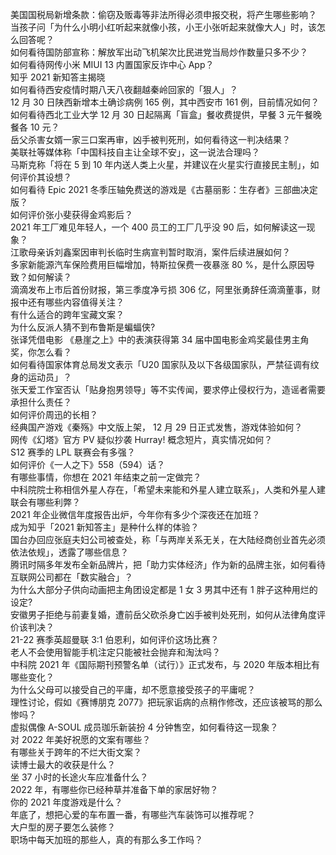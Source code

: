 美国国税局新增条款：偷窃及贩毒等非法所得必须申报交税，将产生哪些影响？  
当孩子问「为什么小明小红听起来就像小孩，小王小张听起来就像大人」时，该怎么回答呢？  
如何看待国防部宣称：解放军出动飞机架次比民进党当局炒作数量只多不少？  
如何看待网传小米 MIUI 13 内置国家反诈中心 App？  
知乎 2021 新知答主揭晓  
如何看待西安疫情时期八天八夜翻越秦岭回家的「狠人」？  
12 月 30 日陕西新增本土确诊病例 165 例，其中西安市 161 例，目前情况如何？  
如何看待西北工业大学 12 月 30 日起隔离「盲盒」餐收费提供，早餐 3 元午餐晚餐各 10 元？  
岳父杀害女婿一家三口案再审，凶手被判死刑，如何看待这一判决结果？  
美联社等媒体称「中国科技自主让全球不安」，这一说法合理吗？  
马斯克称「将在 5 到 10 年内送人类上火星，并建议在火星实行直接民主制」，如何评价其设想？  
如何看待 Epic 2021 冬季压轴免费送的游戏是《古墓丽影：生存者》三部曲决定版？  
如何评价张小斐获得金鸡影后？  
2021 年工厂难见年轻人，一个 400 员工的工厂几乎没 90 后，如何解读这一现象？  
江歌母亲诉刘鑫案因审判长临时生病宣判暂时取消，案件后续进展如何？  
多家新能源汽车保险费用巨幅增加，特斯拉保费一夜暴涨 80 %，是什么原因导致？如何解读？  
滴滴发布上市后首份财报，第三季度净亏损 306 亿，阿里张勇辞任滴滴董事，财报中还有哪些内容值得关注？  
有什么适合的跨年宝藏文案？  
为什么反派人猜不到布鲁斯是蝙蝠侠?  
张译凭借电影 《悬崖之上》中的表演获得第 34 届中国电影金鸡奖最佳男主角奖，你怎么看？  
如何看待国家体育总局发文表示「U20 国家队及以下各级国家队，严禁征调有纹身的运动员」？  
张天爱工作室否认「贴身抱男领导」等不实传闻，要求停止侵权行为，造谣者需要承担什么责任？  
如何评价周迅的长相？  
经典国产游戏《秦殇》中文版上架， 12 月 29 日正式发售，游戏体验如何？  
网传《幻塔》官方 PV 疑似抄袭 Hurray! 概念短片，真实情况如何？  
S12 赛季的 LPL 联赛会有多强？  
如何评价《一人之下》558（594）话？  
有哪些事情，你想在 2021 年结束之前一定做完？  
中科院院士称相信外星人存在，「希望未来能和外星人建立联系」，人类和外星人建联会有哪些利弊？  
2021 年企业微信年度报告出炉，今年你有多少个深夜还在加班？  
成为知乎「2021 新知答主」是种什么样的体验？  
国台办回应张庭夫妇公司被查处，称「与两岸关系无关，在大陆经商创业首先必须依法依规」，透露了哪些信息？  
腾讯时隔多年发布全新品牌片，把「助力实体经济」作为新的品牌主张，如何看待互联网公司都在「数实融合」？  
为什么大部分子供向动画把主角团设定都是 1 女 3 男其中还有 1 胖子这种用烂的设定?  
安徽男子拒绝与前妻复婚，遭前岳父砍杀身亡凶手被判处死刑，如何从法律角度评价该判决？  
21-22 赛季英超曼联 3:1 伯恩利，如何评价这场比赛？  
老人不会使用智能手机注定只能被社会抛弃和淘汰吗？  
中科院 2021 年《国际期刊预警名单（试行）》正式发布，与 2020 年版本相比有哪些变化？  
为什么父母可以接受自己的平庸，却不愿意接受孩子的平庸呢？  
理性讨论，假如《赛博朋克 2077》把玩家诟病的点稍作修改，还应该被骂的那么惨吗？  
虚拟偶像 A-SOUL 成员珈乐新装扮 4 分钟售空，如何看待这一现象？  
对 2022 年美好祝愿的文案有哪些？  
有哪些关于跨年的不烂大街文案？  
读博士最大的收获是什么？  
坐 37 小时的长途火车应准备什么？  
2022 年，有哪些你已经种草并准备下单的家居好物？  
你的 2021 年度游戏是什么？  
年底了，想把心爱的车布置一番，有哪些汽车装饰可以推荐呢？  
大户型的房子要怎么装修？  
职场中每天加班的那些人，真的有那么多工作吗？  
